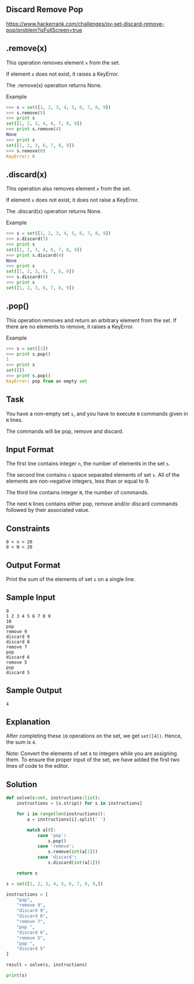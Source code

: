 ## Discard Remove Pop

https://www.hackerrank.com/challenges/py-set-discard-remove-pop/problem?isFullScreen=true

## .remove(x)

This operation removes element `x` from the set.

If element `x` does not exist, it raises a KeyError.

The .remove(x) operation returns None.

Example

```py
>>> s = set([1, 2, 3, 4, 5, 6, 7, 8, 9])
>>> s.remove(5)
>>> print s
set([1, 2, 3, 4, 6, 7, 8, 9])
>>> print s.remove(4)
None
>>> print s
set([1, 2, 3, 6, 7, 8, 9])
>>> s.remove(0)
KeyError: 0
```

## .discard(x)

This operation also removes element `x` from the set.

If element `x` does not exist, it does not raise a KeyError.

The .discard(x) operation returns None.

Example

```py
>>> s = set([1, 2, 3, 4, 5, 6, 7, 8, 9])
>>> s.discard(5)
>>> print s
set([1, 2, 3, 4, 6, 7, 8, 9])
>>> print s.discard(4)
None
>>> print s
set([1, 2, 3, 6, 7, 8, 9])
>>> s.discard(0)
>>> print s
set([1, 2, 3, 6, 7, 8, 9])
```

## .pop()

This operation removes and return an arbitrary element from the set.
If there are no elements to remove, it raises a KeyError.

Example

```py
>>> s = set([1])
>>> print s.pop()
1
>>> print s
set([])
>>> print s.pop()
KeyError: pop from an empty set
```

## Task

You have a non-empty set `s`, and you have to execute `N` commands given in `N` lines.

The commands will be pop, remove and discard.

## Input Format

The first line contains integer `n`, the number of elements in the set `s`.

The second line contains `n` space separated elements of set `s`. All of the elements are non-negative integers, less than or equal to 9.

The third line contains integer `N`, the number of commands.

The next `N` lines contains either pop, remove and/or discard commands followed by their associated value.

## Constraints

```
0 < n < 20
0 < N < 20
```

## Output Format

Print the sum of the elements of set `s` on a single line.

## Sample Input

```
9
1 2 3 4 5 6 7 8 9
10
pop
remove 9
discard 9
discard 8
remove 7
pop 
discard 6
remove 5
pop 
discard 5
```

## Sample Output

```
4
```

## Explanation

After completing these `10` operations on the set, we get `set([4])`. Hence, the sum is `4`.

Note: Convert the elements of set s to integers while you are assigning them. To ensure the proper input of the set, we have added the first two lines of code to the editor.

## Solution

```py
def solve(s:set, instructions:list):
    instructions = [s.strip() for s in instructions]

    for i in range(len(instructions)):
        a = instructions[i].split(' ')

        match a[0]:
            case 'pop':
                s.pop()
            case 'remove':
                s.remove(int(a[1]))
            case 'discard':
                s.discard(int(a[1]))

    return s

s = set([1, 2, 3, 4, 5, 6, 7, 8, 9,])

instructions = [
    "pop",
    "remove 9",
    "discard 9",
    "discard 8",
    "remove 7",
    "pop ",
    "discard 6",
    "remove 5",
    "pop ",
    "discard 5"
]

result = solve(s, instructions)

print(s)
```